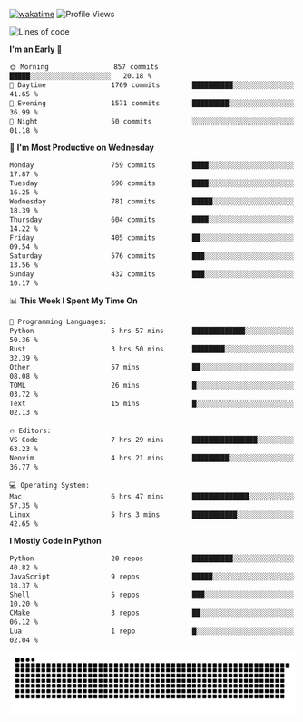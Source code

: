 [![wakatime](https://wakatime.com/badge/user/b920b284-3cde-4cd4-b72e-f7f22d050b16.svg)](https://wakatime.com/@b920b284-3cde-4cd4-b72e-f7f22d050b16)
![Profile Views](http://img.shields.io/badge/Profile%20Views-4586-blue)
<!--START_SECTION:waka-->
![Lines of code](https://img.shields.io/badge/From%20Hello%20World%20I%27ve%20Written-3.8%20million%20lines%20of%20code-blue)

**I'm an Early 🐤** 

```text
🌞 Morning                857 commits         █████░░░░░░░░░░░░░░░░░░░░   20.18 % 
🌆 Daytime                1769 commits        ██████████░░░░░░░░░░░░░░░   41.65 % 
🌃 Evening                1571 commits        █████████░░░░░░░░░░░░░░░░   36.99 % 
🌙 Night                  50 commits          ░░░░░░░░░░░░░░░░░░░░░░░░░   01.18 % 
```
📅 **I'm Most Productive on Wednesday** 

```text
Monday                   759 commits         ████░░░░░░░░░░░░░░░░░░░░░   17.87 % 
Tuesday                  690 commits         ████░░░░░░░░░░░░░░░░░░░░░   16.25 % 
Wednesday                781 commits         █████░░░░░░░░░░░░░░░░░░░░   18.39 % 
Thursday                 604 commits         ████░░░░░░░░░░░░░░░░░░░░░   14.22 % 
Friday                   405 commits         ██░░░░░░░░░░░░░░░░░░░░░░░   09.54 % 
Saturday                 576 commits         ███░░░░░░░░░░░░░░░░░░░░░░   13.56 % 
Sunday                   432 commits         ███░░░░░░░░░░░░░░░░░░░░░░   10.17 % 
```


📊 **This Week I Spent My Time On** 

```text
💬 Programming Languages: 
Python                   5 hrs 57 mins       █████████████░░░░░░░░░░░░   50.36 % 
Rust                     3 hrs 50 mins       ████████░░░░░░░░░░░░░░░░░   32.39 % 
Other                    57 mins             ██░░░░░░░░░░░░░░░░░░░░░░░   08.08 % 
TOML                     26 mins             █░░░░░░░░░░░░░░░░░░░░░░░░   03.72 % 
Text                     15 mins             █░░░░░░░░░░░░░░░░░░░░░░░░   02.13 % 

🔥 Editors: 
VS Code                  7 hrs 29 mins       ████████████████░░░░░░░░░   63.23 % 
Neovim                   4 hrs 21 mins       █████████░░░░░░░░░░░░░░░░   36.77 % 

💻 Operating System: 
Mac                      6 hrs 47 mins       ██████████████░░░░░░░░░░░   57.35 % 
Linux                    5 hrs 3 mins        ███████████░░░░░░░░░░░░░░   42.65 % 
```

**I Mostly Code in Python** 

```text
Python                   20 repos            ██████████░░░░░░░░░░░░░░░   40.82 % 
JavaScript               9 repos             █████░░░░░░░░░░░░░░░░░░░░   18.37 % 
Shell                    5 repos             ███░░░░░░░░░░░░░░░░░░░░░░   10.20 % 
CMake                    3 repos             ██░░░░░░░░░░░░░░░░░░░░░░░   06.12 % 
Lua                      1 repo              █░░░░░░░░░░░░░░░░░░░░░░░░   02.04 % 
```




<!--END_SECTION:waka-->
![Snake animation](https://raw.githubusercontent.com/timmypidashev/timmypidashev/main/commits.svg)
